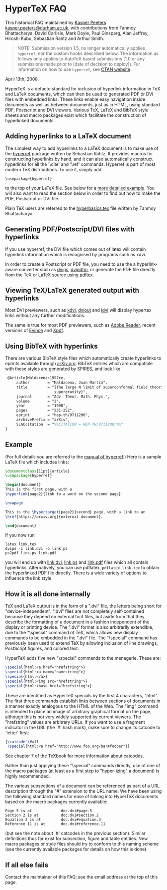 # HyperTeX FAQ

This historical FAQ maintained by [Kasper Peeters](http://maths.dur.ac.uk/users/kasper.peeters/index.html) <kasper.peeters@durham.ac.uk>, with contributions from Tanmoy Bhattacharya, David Carlisle, Mark Doyle, Paul Ginsparg, Alan Jeffrey, Hiroshi Kubo, Sebastian Rahtz and Arthur Smith.

>NOTE:
>Submission version 1.5, no longer automatically applies `hyperref`, nor the custom hooks described below. The information as follows only applies to AutoTeX based submissions (1.0 or any submissions made prior to [date of decision to deploy]). For information on how to use `hyperref`, see [CTAN website](https://ctan.org/pkg/hyperref).

April 13th, 2008.

HyperTeX is a defacto standard for inclusion of hyperlink information in TeX and LaTeX documents, which can then be used to generated PDF or DVI files with embedded links. These links enable easy navigation inside documents as well as between documents, just as in HTML, using standard PDF, Postscript and DVI viewers. Various TeX, LaTeX and BibTeX style sheets and macro packages exist which facilitate the construction of hyperlinked documents.

Adding hyperlinks to a LaTeX document
-------------------------------------

The simplest way to add hyperlinks to a LaTeX document is to make use of the [hyperref](ftp://ftp.tex.ac.uk/tex-archive/macros/latex2e/contrib/hyperref/) package written by Sebastian Rahtz. It provides macros for constructing hyperlinks by hand, and it can also automatically construct hyperlinks for all the '\\cite' and '\\ref' commands. Hyperref is part of most modern TeX distributions. To use it, simply add
```TeX
\usepackage{hyperref}
```
to the top of your LaTeX file. See below for a [more detailed example](#example). You will also want to read the section below in order to find out how to make the PDF, Postscript or DVI file.

Plain TeX users are referred to the [hyperbasics.tex](ftp://ftp.tex.ac.uk/tex-archive/support/hypertex/tanmoy/hyperbasics.tex) file written by Tanmoy Bhattacharya.

Generating PDF/Postscript/DVI files with hyperlinks
---------------------------------------------------

If you use hyperref, the DVI file which comes out of latex will contain hyperlink information which is recognised by programs such as xdvi.

In order to create a Postscript or PDF file, you need to use the a hyperlink-aware converter such as [dvips](http://www.radicaleye.com/dvips.html), [dvipdfm](http://gaspra.kettering.edu/dvipdfm/), or generate the PDF file directly from the TeX or LaTeX source using [pdftex](http://www.tug.org/applications/pdftex/).

Viewing TeX/LaTeX generated output with hyperlinks
--------------------------------------------------

Most DVI previewers, such as [xdvi](http://math.berkeley.edu/~vojta/xdvi.html), [dviout](http://akagi.ms.u-tokyo.ac.jp/ftp.html#TeX) and [idvi](http://www.geom.umn.edu/java/idvi/) will display hypertex links without any further modifications.

The same is true for most PDF previewers, such as [Adobe Reader](http://www.adobe.com/products/acrobat/readstep2.html), recent versions of [Evince](http://www.gnome.org/projects/evince/) and [Xpdf](http://www.foolabs.com/xpdf/).

Using BibTeX with hyperlinks
----------------------------

There are various BibTeX style files which automatically create hyperlinks to eprints available through [arXiv.org](http://arxiv.org). BibTeX entries which are compatible with these styles are generated by SPIRES, and look like
```LaTeX
 @Article{Maldacena:1997re,
     author        = "Maldacena, Juan Martin",
     title         = "{The large N limit of superconformal field theories and
                      supergravity}",
     journal       = "Adv. Theor. Math. Phys.",
     volume        = "2",
     year          = "1998",
     pages         = "231-252",
     eprint        = "hep-th/9711200",
     archivePrefix = "arXiv",
     SLACcitation  = "%%CITATION = HEP-TH/9711200;%%"
}
```

Example
-------

(For full details you are referred to the [manual of hyperref](http://www.tug.org/applications/hyperref/ftp/doc/manual.html).) Here is a sample LaTeX file which includes links:
```LaTeX
\documentclass[11pt]{article}
\usepackage{hyperref}

\begin{document}
This is the first page, with a
\hyperlink{page2}{link to a word on the second page}.

\newpage

This is the \hypertarget{page2}{second} page, with a link to an
\href{https://arxiv.org}{external document}.

\end{document}
```
If you now run
```
latex link.tex
dvips -z link.dvi -o link.ps
ps2pdf link.ps link.pdf
```
you will end up with [link.dvi](link.dvi), [link.ps](../../help/faq/citelinks.md) and [link.pdf](link.pdf) files which all contain hyperlinks. Alternatively, you can use pdflatex, `pdflatex link.tex` to obtain the hyperlinked PDF file directly. There is a wide variety of options to influence the link style

How it is all done internally
-----------------------------

TeX and LaTeX output is in the form of a ".dvi" file, the letters being short for "device-independent". ".dvi" files are not completely self-contained because they depend on external font files, but aside from that they describe the formatting of a document in a fashion independent of the display or printing device. The ".dvi" format is also arbitrarily extendible, due to the "\\special" command of TeX, which allows new display commands to be embedded in the ".dvi" file. The "\\special" command has previously been used to extend TeX by allowing inclusion of line drawings, PostScript figures, and colored text.

HyperTeX adds five new "\\special" commands to the menagerie. These are:
```LaTeX
\special{html:<a href="hrefstring">}
\special{html:<a name="namestring">}
\special{html:</a>}
\special{html:<img src="hrefstring">}
\special{html:<base href="hrefstring">}
```
These are identified as HyperTeX specials by the first 4 characters, "html". The first three commands establish links between sections of documents in a manner exactly analogous to the HTML of the Web. The "img" command is intended to place an image of arbitrary graphical format on the page, although this is not very widely supported by current viewers. The "hrefstring" values are arbitrary URLs. If you want to use a fragment indicator in the URL (the \`#' hash mark), make sure to change its catcode to \`letter' first:
```LaTeX
{\catcode`\#=11
 \special{html:<a href="http://www.foo.org/bar#foobar"}}
```
See chapter 7 of the TeXbook for more information about catcodes.

Rather than just applying these "\\special" commands directly, use of one of the macro packages (at least as a first step to "hyper-izing" a document) is highly recommended.

The various subsections of a document can be referenced as part of a URL description through the "#" extension to the URL name. We have been using the following standard names for ease of linking into HyperTeX documents based on the macro packages currently available:
```
Page 5 is at             doc.dvi#page.5
Section 2 is at          doc.dvi#section.2
Equation 3 is at         doc.dvi#equation.3
Reference 11 is at       doc.dvi#reference.11
```
(but see the note about \`#' catcodes in the previous section). Similar definitions thus far exist for subsection, figure and table entities. New macro packages or style files should try to conform to this naming scheme (see the currently available packages for details on how this is done).

If all else fails
-----------------

Contact the maintainer of this FAQ; see the email address at the top of this page.
